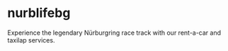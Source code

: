 # nurblifebg
Experience the legendary Nürburgring race track with our rent-a-car and taxilap services.
